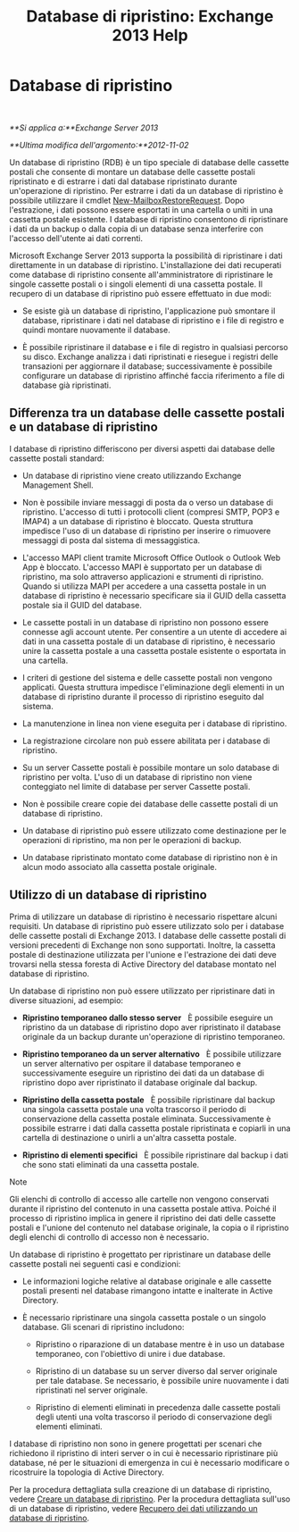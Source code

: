 ﻿---
title: 'Database di ripristino: Exchange 2013 Help'
TOCTitle: Database di ripristino
ms:assetid: f3c6fd0b-2e25-442e-a0fc-46f663130c3e
ms:mtpsurl: https://technet.microsoft.com/it-it/library/Dd876954(v=EXCHG.150)
ms:contentKeyID: 50482039
ms.date: 05/22/2018
mtps_version: v=EXCHG.150
ms.translationtype: MT
---

# Database di ripristino

 

_**Si applica a:**Exchange Server 2013_

_**Ultima modifica dell'argomento:**2012-11-02_

Un database di ripristino (RDB) è un tipo speciale di database delle cassette postali che consente di montare un database delle cassette postali ripristinato e di estrarre i dati dal database ripristinato durante un'operazione di ripristino. Per estrarre i dati da un database di ripristino è possibile utilizzare il cmdlet [New-MailboxRestoreRequest](https://technet.microsoft.com/it-it/library/ff829875\(v=exchg.150\)). Dopo l'estrazione, i dati possono essere esportati in una cartella o uniti in una cassetta postale esistente. I database di ripristino consentono di ripristinare i dati da un backup o dalla copia di un database senza interferire con l'accesso dell'utente ai dati correnti.

Microsoft Exchange Server 2013 supporta la possibilità di ripristinare i dati direttamente in un database di ripristino. L'installazione dei dati recuperati come database di ripristino consente all'amministratore di ripristinare le singole cassette postali o i singoli elementi di una cassetta postale. Il recupero di un database di ripristino può essere effettuato in due modi:

  - Se esiste già un database di ripristino, l'applicazione può smontare il database, ripristinare i dati nel database di ripristino e i file di registro e quindi montare nuovamente il database.

  - È possibile ripristinare il database e i file di registro in qualsiasi percorso su disco. Exchange analizza i dati ripristinati e riesegue i registri delle transazioni per aggiornare il database; successivamente è possibile configurare un database di ripristino affinché faccia riferimento a file di database già ripristinati.

## Differenza tra un database delle cassette postali e un database di ripristino

I database di ripristino differiscono per diversi aspetti dai database delle cassette postali standard:

  - Un database di ripristino viene creato utilizzando Exchange Management Shell.

  - Non è possibile inviare messaggi di posta da o verso un database di ripristino. L'accesso di tutti i protocolli client (compresi SMTP, POP3 e IMAP4) a un database di ripristino è bloccato. Questa struttura impedisce l'uso di un database di ripristino per inserire o rimuovere messaggi di posta dal sistema di messaggistica.

  - L'accesso MAPI client tramite Microsoft Office Outlook o Outlook Web App è bloccato. L'accesso MAPI è supportato per un database di ripristino, ma solo attraverso applicazioni e strumenti di ripristino. Quando si utilizza MAPI per accedere a una cassetta postale in un database di ripristino è necessario specificare sia il GUID della cassetta postale sia il GUID del database.

  - Le cassette postali in un database di ripristino non possono essere connesse agli account utente. Per consentire a un utente di accedere ai dati in una cassetta postale di un database di ripristino, è necessario unire la cassetta postale a una cassetta postale esistente o esportata in una cartella.

  - I criteri di gestione del sistema e delle cassette postali non vengono applicati. Questa struttura impedisce l'eliminazione degli elementi in un database di ripristino durante il processo di ripristino eseguito dal sistema.

  - La manutenzione in linea non viene eseguita per i database di ripristino.

  - La registrazione circolare non può essere abilitata per i database di ripristino.

  - Su un server Cassette postali è possibile montare un solo database di ripristino per volta. L'uso di un database di ripristino non viene conteggiato nel limite di database per server Cassette postali.

  - Non è possibile creare copie dei database delle cassette postali di un database di ripristino.

  - Un database di ripristino può essere utilizzato come destinazione per le operazioni di ripristino, ma non per le operazioni di backup.

  - Un database ripristinato montato come database di ripristino non è in alcun modo associato alla cassetta postale originale.

## Utilizzo di un database di ripristino

Prima di utilizzare un database di ripristino è necessario rispettare alcuni requisiti. Un database di ripristino può essere utilizzato solo per i database delle cassette postali di Exchange 2013. I database delle cassette postali di versioni precedenti di Exchange non sono supportati. Inoltre, la cassetta postale di destinazione utilizzata per l'unione e l'estrazione dei dati deve trovarsi nella stessa foresta di Active Directory del database montato nel database di ripristino.

Un database di ripristino non può essere utilizzato per ripristinare dati in diverse situazioni, ad esempio:

  - **Ripristino temporaneo dallo stesso server**   È possibile eseguire un ripristino da un database di ripristino dopo aver ripristinato il database originale da un backup durante un'operazione di ripristino temporaneo.

  - **Ripristino temporaneo da un server alternativo**   È possibile utilizzare un server alternativo per ospitare il database temporaneo e successivamente eseguire un ripristino dei dati da un database di ripristino dopo aver ripristinato il database originale dal backup.

  - **Ripristino della cassetta postale**   È possibile ripristinare dal backup una singola cassetta postale una volta trascorso il periodo di conservazione della cassetta postale eliminata. Successivamente è possibile estrarre i dati dalla cassetta postale ripristinata e copiarli in una cartella di destinazione o unirli a un'altra cassetta postale.

  - **Ripristino di elementi specifici**   È possibile ripristinare dal backup i dati che sono stati eliminati da una cassetta postale.


> [!NOTE]
> Gli elenchi di controllo di accesso alle cartelle non vengono conservati durante il ripristino del contenuto in una cassetta postale attiva. Poiché il processo di ripristino implica in genere il ripristino dei dati delle cassette postali e l'unione del contenuto nel database originale, la copia o il ripristino degli elenchi di controllo di accesso non è necessario.



Un database di ripristino è progettato per ripristinare un database delle cassette postali nei seguenti casi e condizioni:

  - Le informazioni logiche relative al database originale e alle cassette postali presenti nel database rimangono intatte e inalterate in Active Directory.

  - È necessario ripristinare una singola cassetta postale o un singolo database. Gli scenari di ripristino includono:
    
      - Ripristino o riparazione di un database mentre è in uso un database temporaneo, con l'obiettivo di unire i due database.
    
      - Ripristino di un database su un server diverso dal server originale per tale database. Se necessario, è possibile unire nuovamente i dati ripristinati nel server originale.
    
      - Ripristino di elementi eliminati in precedenza dalle cassette postali degli utenti una volta trascorso il periodo di conservazione degli elementi eliminati.

I database di ripristino non sono in genere progettati per scenari che richiedono il ripristino di interi server o in cui è necessario ripristinare più database, né per le situazioni di emergenza in cui è necessario modificare o ricostruire la topologia di Active Directory.

Per la procedura dettagliata sulla creazione di un database di ripristino, vedere [Creare un database di ripristino](create-a-recovery-database-exchange-2013-help.md). Per la procedura dettagliata sull'uso di un database di ripristino, vedere [Recupero dei dati utilizzando un database di ripristino](restore-data-using-a-recovery-database-exchange-2013-help.md).

